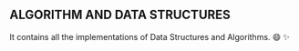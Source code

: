 ## ALGORITHM AND DATA STRUCTURES

It contains all the implementations of Data Structures and Algorithms. 
:smile:
:sparkles:
